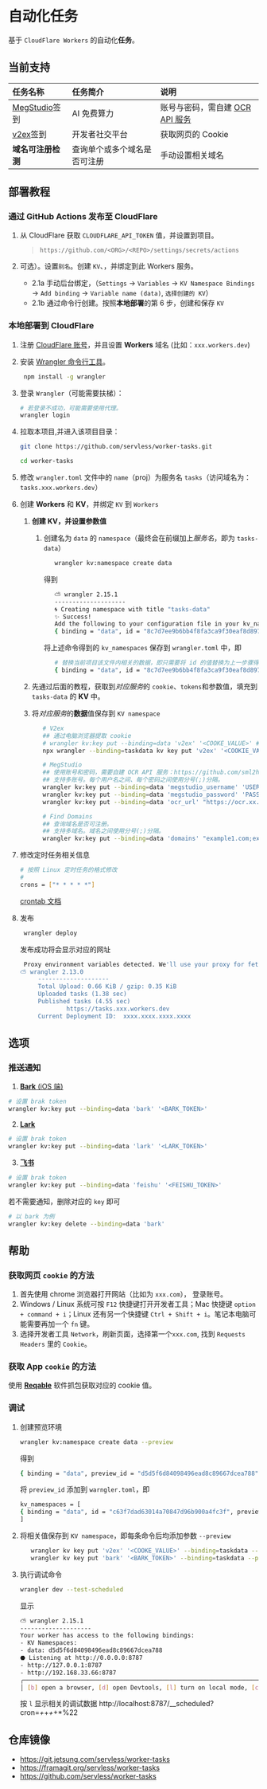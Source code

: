 # 自动化任务

基于 `CloudFlare Workers` 的自动化**任务**。

## 当前支持

| 任务名称                                    | 任务简介                     | 说明                                                                        |
| :------------------------------------------ | :--------------------------- | :-------------------------------------------------------------------------- |
| [MegStudio](https://studio.brainpp.com)签到 | AI 免费算力                  | 账号与密码，需自建 [OCR API 服务](https://github.com/sml2h3/ocr_api_server) |
| [v2ex](https://v2ex.com)签到                | 开发者社交平台               | 获取网页的 Cookie                                                           |
| **域名可注册检测**                          | 查询单个或多个域名是否可注册 | 手动设置相关域名                                                            |

## 部署教程

### 通过 GitHub Actions 发布至 CloudFlare

1. 从 CloudFlare 获取 `CLOUDFLARE_API_TOKEN` 值，并设置到项目。

   > `https://github.com/<ORG>/<REPO>/settings/secrets/actions`

2. 可选）。设置`别名`。创建 `KV`、，并绑定到此 Workers 服务。
   - 2.1a 手动后台绑定，（`Settings` -> `Variables` -> `KV Namespace Bindings` -> `Add binding` -> `Variable name (data)`, `选择创建的 KV`）
   - 2.1b 通过命令行创建。按照**本地部署**的第 6 步，创建和保存 `KV`

### 本地部署到 CloudFlare

1. 注册 [CloudFlare 账号](https://www.cloudflare.com/)，并且设置 **Workers** 域名 (比如：`xxx.workers.dev`)

2. 安装 [Wrangler 命令行工具](https://developers.cloudflare.com/workers/wrangler/)。
   ```bash
    npm install -g wrangler
   ```
3. 登录 `Wrangler`（可能需要扶梯）：

   ```bash
   # 若登录不成功，可能需要使用代理。
   wrangler login
   ```

4. 拉取本项目,并进入该项目目录：

   ```bash
   git clone https://github.com/servless/worker-tasks.git

   cd worker-tasks
   ```

5. 修改 `wrangler.toml` 文件中的 `name`（proj）为服务名 `tasks`（访问域名为：`tasks.xxx.workers.dev`）

6. 创建 **Workers** 和 **KV**，并绑定 `KV` 到 `Workers`

   1. **创建 KV，并设置参数值**

      1. 创建名为 `data` 的 `namespace`（最终会在前缀加上*服务名*，即为 `tasks-data`）

         ```bash
            wrangler kv:namespace create data
         ```

         得到

         ```bash
            ⛅️ wrangler 2.15.1
            --------------------
            🌀 Creating namespace with title "tasks-data"
            ✨ Success!
            Add the following to your configuration file in your kv_namespaces array:
            { binding = "data", id = "8c7d7ee9b6bb4f8fa3ca9f30eaf8d897" }

         ```

         将上述命令得到的 `kv_namespaces` 保存到 `wrangler.toml` 中，即

         ```bash
            # 替换当前项目该文件内相关的数据，即只需要将 id 的值替换为上一步骤得到的值
            { binding = "data", id = "8c7d7ee9b6bb4f8fa3ca9f30eaf8d897" }
         ```

   2. 先通过后面的教程，获取到*对应服务*的 `cookie`、`tokens`和参数值，填充到 `tasks-data` 的 **KV** 中。

   3. 将*对应服务*的**数据**值保存到 `KV namespace`

      ```bash
         # V2ex
         ## 通过电脑浏览器提取 cookie
         # wrangler kv:key put --binding=data 'v2ex' '<COOKE_VALUE>' # not work
         npx wrangler --binding=taskdata kv key put 'v2ex' '<COOKIE_VALUE>'

         # MegStudio
         ## 使用账号和密码，需要自建 OCR API 服务：https://github.com/sml2h3/ocr_api_server。
         ## 支持多账号。每个用户名之间、每个密码之间使用分号(;)分隔。
         wrangler kv:key put --binding=data 'megstudio_username' 'USERNAME1;USERNAME2;USERNAME3'
         wrangler kv:key put --binding=data 'megstudio_password' 'PASSWORD1;PASSWORD2;PASSWORD3'
         wrangler kv:key put --binding=data 'ocr_url' "https://ocr.xx.com"

         # Find Domains
         ## 查询域名是否可注册。
         ## 支持多域名。域名之间使用分号(;)分隔。
         wrangler kv:key put --binding=data 'domains' "example1.com;example2.com;example3.com"

      ```

7. 修改定时任务相关信息

   ```bash
   # 按照 Linux 定时任务的格式修改
   #
   crons = ["* * * * *"]
   ```

   [crontab 文档](https://www.man7.org/linux/man-pages/man5/crontab.5.html)

8. 发布

   ```bash
    wrangler deploy
   ```

   发布成功将会显示对应的网址

   ```bash
    Proxy environment variables detected. We'll use your proxy for fetch requests.
   ⛅️ wrangler 2.13.0
        --------------------
        Total Upload: 0.66 KiB / gzip: 0.35 KiB
        Uploaded tasks (1.38 sec)
        Published tasks (4.55 sec)
                https://tasks.xxx.workers.dev
        Current Deployment ID:  xxxx.xxxx.xxxx.xxxx
   ```

## 选项

### 推送通知

1. [**Bark** (iOS 端)](https://bark.day.app/)

```bash
# 设置 brak token
wrangler kv:key put --binding=data 'bark' '<BARK_TOKEN>'
```

2. [**Lark**](https://open.larksuite.com/document/client-docs/bot-v3/add-custom-bot#756b882f)

```bash
# 设置 brak token
wrangler kv:key put --binding=data 'lark' '<LARK_TOKEN>'
```

3. [**飞书**](https://open.feishu.cn/document/client-docs/bot-v3/add-custom-bot#756b882f)

```bash
# 设置 brak token
wrangler kv:key put --binding=data 'feishu' '<FEISHU_TOKEN>'
```

若不需要通知，删除对应的 `key` 即可

```bash
# 以 bark 为例
wrangler kv:key delete --binding=data 'bark'
```

## 帮助

### 获取网页 `cookie` 的方法

1. 首先使用 chrome 浏览器打开网站（比如为 `xxx.com`）， 登录账号。
2. Windows / Linux 系统可按 `F12` 快捷键打开开发者工具；Mac 快捷键 `option + command + i`；Linux 还有另一个快捷键 `Ctrl + Shift + i`。笔记本电脑可能需要再加一个 `fn` 键。
3. 选择开发者工具 `Network`，刷新页面，选择第一个`xxx.com`, 找到 `Requests Headers` 里的 `Cookie`。

### 获取 App `cookie` 的方法

使用 **[Reqable](https://reqable.com/)** 软件抓包获取对应的 cookie 值。

### 调试

1. 创建预览环境

   ```bash
   wrangler kv:namespace create data --preview
   ```

   得到

   ```bash
   { binding = "data", preview_id = "d5d5f6d84098496ead8c89667dcea788" }
   ```

   将 `preview_id` 添加到 `warngler.toml`，即

   ```bash
   kv_namespaces = [
   { binding = "data", id = "c63f7dad63014a70847d96b900a4fc3f", preview_id = "d5d5f6d84098496ead8c89667dcea788"}
   ]
   ```

2. 将相关值保存到 `KV namespace`，即每条命令后均添加参数 `--preview`

   ```bash
      wrangler kv key put 'v2ex' '<COOKE_VALUE>' --binding=taskdata --preview
      wrangler kv key put 'bark' '<BARK_TOKEN>' --binding=taskdata --preview
   ```

3. 执行调试命令

   ```bash
   wrangler dev --test-scheduled
   ```

   显示

   ```bash
   ⛅️ wrangler 2.15.1
   --------------------
   Your worker has access to the following bindings:
   - KV Namespaces:
   - data: d5d5f6d84098496ead8c89667dcea788
   ⬣ Listening at http://0.0.0.0:8787
   - http://127.0.0.1:8787
   - http://192.168.33.66:8787
   ╭──────────────────────────────────────────────────────────────────────────────────────────────────────────────────────────────────────────────────╮
   │ [b] open a browser, [d] open Devtools, [l] turn on local mode, [c] clear console, [x] to exit
   ```

   按 `l` 显示相关的调试数据
   http://localhost:8787/__scheduled?cron=*+*+*+*+*%22

## 仓库镜像

- https://git.jetsung.com/servless/worker-tasks
- https://framagit.org/servless/worker-tasks
- https://github.com/servless/worker-tasks
